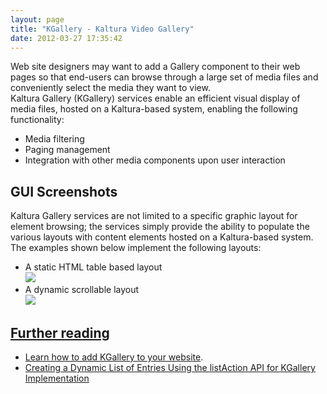```yaml
---
layout: page
title: "KGallery - Kaltura Video Gallery"
date: 2012-03-27 17:35:42
---
```


Web site designers may want to add a Gallery component to their web pages so that end-users can browse through a large set of media files and conveniently select the media they want to view.   
Kaltura Gallery (KGallery) services enable an efficient visual display of media files, hosted on a Kaltura-based system, enabling the following functionality:

<ul class="bb-list">
  <li>
    Media filtering
  </li>
  <li>
    Paging management
  </li>
  <li>
    Integration with other media components upon user interaction
  </li>
</ul>

## GUI Screenshots

Kaltura Gallery services are not limited to a specific graphic layout for element browsing; the services simply provide the ability to populate the various layouts with content elements hosted on a Kaltura-based system.  
The examples shown below implement the following layouts:

<ul class="bb-list">
  <li>
    A static HTML table based layout<br /><img src="{{site.url}}/assets/428">
  </li>
  <li>
    A dynamic scrollable layout<br /><a href="http://knowledge.kaltura.com/sites/default/files/kgalleryScrollable.zip"><img src="{{site.url}}/assets/426">
  </li>
</ul>

## Further reading

<ul class="bb-list">
  <li>
    <a href="{{site.url}}/documentation/Knowledge/creating-kaltura-video-gallery.html" class="bb-url">Learn how to add KGallery to your website</a>.
  </li>
  <li>
    <a href="{{site.url}}/documentation/Knowledge/creating-dynamic-list-entries-using-listaction-api-kgallery-implementation.html">Creating a Dynamic List of Entries Using the listAction API for KGallery Implementation</a>
  </li>
</ul>
